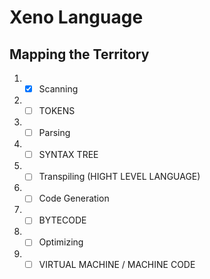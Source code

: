 # Xeno Language

## Mapping the Territory

1. - [X] Scanning
2. - [ ] TOKENS
3. - [ ] Parsing
4. - [ ] SYNTAX TREE
5. - [ ] Transpiling (HIGHT LEVEL LANGUAGE)
6. - [ ] Code Generation
7. - [ ] BYTECODE
8. - [ ] Optimizing
9. - [ ] VIRTUAL MACHINE / MACHINE CODE
